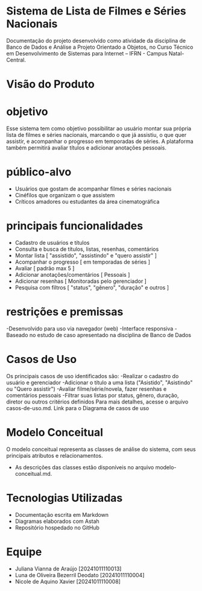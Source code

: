 # Sistema de Lista de Filmes e Séries Nacionais
Documentação do projeto desenvolvido como atividade da disciplina de Banco de Dados e Análise a Projeto Orientado a Objetos, no Curso Técnico em Desenvolvimento de Sistemas para Internet – IFRN - Campus Natal-Central.

# Visão do Produto

# objetivo
Esse sistema tem como objetivo possibilitar ao usuário montar sua própria lista de filmes e séries nacionais, marcando o que já assistiu, o que quer assistir, e acompanhar o progresso em temporadas de séries. A plataforma também permitirá avaliar títulos e adicionar anotações pessoais.

# público-alvo
- Usuários que gostam de acompanhar filmes e séries nacionais
- Cinéfilos que organizam o que assistem
- Críticos amadores ou estudantes da área cinematográfica

# principais funcionalidades
- Cadastro de usuários e títulos
- Consulta e busca de títulos, listas, resenhas, comentários
- Montar lista [ "assistido", "assistindo" e "quero assistir" ]
- Acompanhar o progresso [ em temporadas de séries ]
- Avaliar [ padrão max 5 ]
- Adicionar anotações/comentários [ Pessoais ]
- Adicionar resenhas [ Monitoradas pelo gerenciador ]
- Pesquisa com filtros [ "status", "gênero", "duração" e outros ]

# restrições e premissas
-Desenvolvido para uso via navegador (web)
-Interface responsiva
-Baseado no estudo de caso apresentado na disciplina de Banco de Dados

# Casos de Uso
Os principais casos de uso identificados são:
-Realizar o cadastro do usuário e gerenciador
-Adicionar o título a uma lista ("Asistido", "Asistindo" ou "Quero assistir")
-Avaliar filme/série/novela, fazer resenhas e comentários pessoais
-Filtrar suas listas por status, gênero, duração, diretor ou outros critérios definidos
Para mais detalhes, acesse o arquivo casos-de-uso.md.
Link para o Diagrama de casos de uso

# Modelo Conceitual
O modelo conceitual representa as classes de análise do sistema, com seus principais
atributos e relacionamentos.
- As descrições das classes estão disponíveis no arquivo modelo-conceitual.md.

# Tecnologias Utilizadas
- Documentação escrita em Markdown
- Diagramas elaborados com Astah
- Repositório hospedado no GitHub

# Equipe
- Juliana Vianna de Araújo [20241011110013]
- Luna de Oliveira Bezerril Deodato [20241011110004]
- Nicole de Aquino Xavier [20241011110008]
